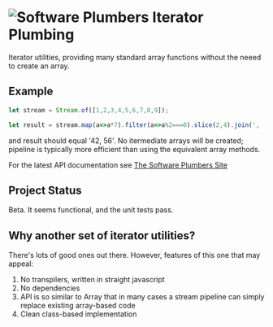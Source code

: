 # ![Software Plumbers](http://docs.softwareplumbers.com/common/img/SquareIdent-160.png) Iterator Plumbing

Iterator utilities, providing many standard array functions without the neeed to create an array.

## Example

```javascript
let stream = Stream.of([1,2,3,4,5,6,7,8,9]);

let result = stream.map(a=>a*7).filter(a=>a%2===0).slice(2,4).join(', ')
```

and result should equal '42, 56'. No itermediate arrays will be created; pipeline is typically more efficient than using the equivalent array methods.

For the latest API documentation see [The Software Plumbers Site](http://docs.softwareplumbers.com/iterator-plumbing/master)

## Project Status

Beta. It seems functional, and the unit tests pass.   

## Why another set of iterator utilities?

There's lots of good ones out there. However, features of this one that may appeal:

1. No transpilers, written in straight javascript
2. No dependencies
3. API is so similar to Array that in many cases a stream pipeline can simply replace existing array-based code
4. Clean class-based implementation










